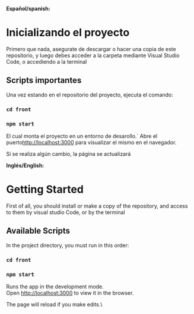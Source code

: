 **Español/spanish:**

# Inicializando el proyecto

Primero que nada, asegurate de descargar o hacer una copia de este repositorio, y luego debes acceder a la carpeta mediante Visual Studio Code, o accediendo a la terminal

## Scripts importantes

Una vez estando en el repositorio del proyecto, ejecuta el comando:

### `cd front`
### `npm start`

El cual monta el proyecto en un entorno de desarollo.`
Abre el puerto[http://localhost:3000](http://localhost:3000) para visualizar el mismo en el navegador.

Si se realiza algún cambio, la página se actualizará


**Inglés/English:**

# Getting Started 

First of all, you should install or make a copy of the repository, and access to them by visual studio Code, or by the terminal

## Available Scripts

In the project directory, you must run in this order:

### `cd front`

### `npm start`

Runs the app in the development mode.\
Open [http://localhost:3000](http://localhost:3000) to view it in the browser.

The page will reload if you make edits.\